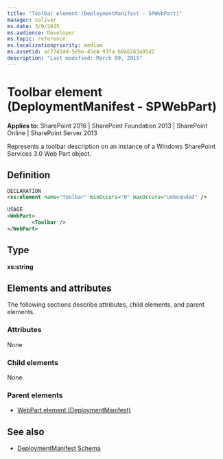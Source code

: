 ```yaml
---
title: "Toolbar element (DeploymentManifest - SPWebPart)"
manager: soliver
ms.date: 3/9/2015
ms.audience: Developer
ms.topic: reference
ms.localizationpriority: medium
ms.assetid: ac7741dd-5e9a-45e4-93fa-b0a6263a05d2
description: "Last modified: March 09, 2015"
---
```


# Toolbar element (DeploymentManifest - SPWebPart)

**Applies to:** SharePoint 2016 | SharePoint Foundation 2013 | SharePoint Online | SharePoint Server 2013

Represents a toolbar description on an instance of a Windows SharePoint Services 3.0 Web Part object.

## Definition

```XML
DECLARATION
<xs:element name="Toolbar" minOccurs="0" maxOccurs="unbounded" />

USAGE
<WebPart>
        <Toolbar />
</WebPart>

```

## Type

**xs:string**

## Elements and attributes

The following sections describe attributes, child elements, and parent elements.

### Attributes

None

### Child elements

None

### Parent elements

- [WebPart element (DeploymentManifest)](webpart-element-deploymentmanifest.md)

## See also

- [DeploymentManifest Schema](deploymentmanifest-schema.md)
